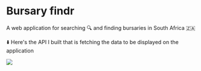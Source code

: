 # Bursary findr

A web application for searching 🔍 and finding bursaries in South Africa 🇿🇦

⬇️  Here's the API I built that is fetching the data to be displayed on the application

![](https://github.com/KevinRaleie-dev/bursary-scraper)
